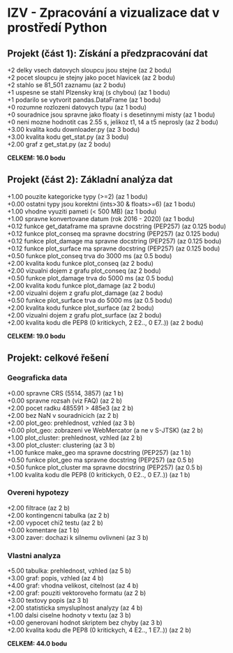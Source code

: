 # IZV - Zpracování a vizualizace dat v prostředí Python

## Projekt (část 1): Získání a předzpracování dat
+2 delky vsech datovych sloupcu jsou stejne (az 2 bodu) \
+2 pocet sloupcu je stejny jako pocet hlavicek (az 2 bodu) \
+2 stahlo se 81_501 zaznamu (az 2 bodu) \
+1 uspesne se stahl Plzensky kraj (s chybou) (az 1 bodu) \
+1 podarilo se vytvorit pandas.DataFrame (az 1 bodu) \
+0 rozumne rozlozeni datovych typu (az 1 bodu) \
+0 souradnice jsou spravne jako floaty i s desetinnymi misty (az 1 bodu) \
+0 neni mozne hodnotit cas 2.55 s, jelikoz t1, t4 a t5 neprosly (az 2 bodu) \
+3.00 kvalita kodu downloader.py (az 3 bodu) \
+3.00 kvalita kodu get_stat.py (az 3 bodu) \
+2.00 graf z get_stat.py (az 2 bodu) 

**CELKEM: 16.0 bodu**

## Projekt (část 2): Základní analýza dat
+1.00 pouzite kategoricke typy (>=2) (az 1 bodu) \
+0.00 ostatni typy jsou korektni (ints>30 & floats>=6) (az 1 bodu) \
+1.00 vhodne vyuziti pameti (< 500 MB) (az 1 bodu) \
+1.00 spravne konvertovane datum (rok 2016 - 2020) (az 1 bodu) \
+0.12 funkce get_dataframe ma spravne docstring (PEP257) (az 0.125 bodu) \
+0.12 funkce plot_conseq ma spravne docstring (PEP257) (az 0.125 bodu) \
+0.12 funkce plot_damage ma spravne docstring (PEP257) (az 0.125 bodu) \
+0.12 funkce plot_surface ma spravne docstring (PEP257) (az 0.125 bodu) \
+0.50 funkce plot_conseq trva do 3000 ms (az 0.5 bodu) \
+2.00 kvalita kodu funkce plot_conseq (az 2 bodu) \
+2.00 vizualni dojem z grafu plot_conseq (az 2 bodu) \
+0.50 funkce plot_damage trva do 5000 ms (az 0.5 bodu) \
+2.00 kvalita kodu funkce plot_damage (az 2 bodu) \
+2.00 vizualni dojem z grafu plot_damage (az 2 bodu) \
+0.50 funkce plot_surface trva do 5000 ms (az 0.5 bodu) \
+2.00 kvalita kodu funkce plot_surface (az 2 bodu) \
+2.00 vizualni dojem z grafu plot_surface (az 2 bodu) \
+2.00 kvalita kodu dle PEP8 (0 kritickych, 2 E2.., 0 E7..)) (az 2 bodu)

**CELKEM: 19.0 bodu**

## Projekt: celkové řešení

### Geograficka data
+0.00 spravne CRS (5514, 3857) (az 1 b) \
+0.00 spravne rozsah (viz FAQ) (az 2 b) \
+2.00 pocet radku 485591 > 485e3 (az 2 b) \
+2.00 bez NaN v souradnicich (az 2 b) \
+2.00 plot_geo: prehlednost, vzhled (az 3 b) \
+0.00 plot_geo: zobrazeni ve WebMercator (a ne v S-JTSK) (az 2 b) \
+1.00 plot_cluster: prehlednost, vzhled (az 2 b) \
+3.00 plot_cluster: clustering (az 3 b) \
+1.00 funkce make_geo ma spravne docstring (PEP257) (az 1 b) \
+0.50 funkce plot_geo ma spravne docstring (PEP257) (az 0.5 b) \
+0.50 funkce plot_cluster ma spravne docstring (PEP257) (az 0.5 b) \
+1.00 kvalita kodu dle PEP8 (0 kritickych, 0 E2.., 0 E7..)) (az 1 b)

### Overeni hypotezy
+2.00 filtrace (az 2 b) \
+2.00 kontingencni tabulka (az 2 b) \
+2.00 vypocet chi2 testu (az 2 b) \
+0.00 komentare (az 1 b) \
+3.00 zaver: dochazi k silnemu ovlivneni (az 3 b)

### Vlastni analyza
+5.00 tabulka: prehlednost, vzhled (az 5 b) \
+3.00 graf: popis, vzhled (az 4 b) \
+4.00 graf: vhodna velikost, citelnost (az 4 b) \
+2.00 graf: pouziti vektoroveho formatu (az 2 b) \
+3.00 textovy popis (az 3 b) \
+2.00 statisticka smysluplnost analyzy (az 4 b) \
+1.00 dalsi ciselne hodnoty v textu (az 3 b) \
+0.00 generovani hodnot skriptem bez chyby (az 3 b) \
+2.00 kvalita kodu dle PEP8 (0 kritickych, 4 E2.., 1 E7..)) (az 2 b)

**CELKEM: 44.0 bodu**
